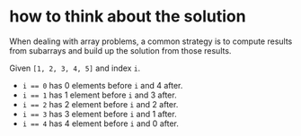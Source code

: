 # how to think about the solution

When dealing with array problems, a common strategy is to compute results from subarrays and build up the solution from those results.

Given `[1, 2, 3, 4, 5]` and index `i`.

- `i == 0` has 0 elements before `i` and 4 after.
- `i == 1` has 1 element  before `i` and 3 after.
- `i == 2` has 2 element  before `i` and 2 after.
- `i == 3` has 3 element  before `i` and 1 after.
- `i == 4` has 4 element  before `i` and 0 after.

